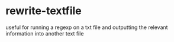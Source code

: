 # rewrite-textfile
useful for running a regexp on a txt file and outputting the relevant information into another text file
